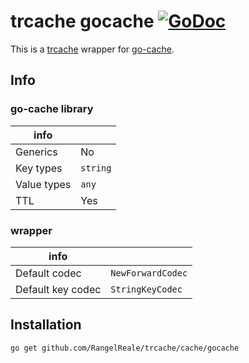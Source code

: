 # trcache gocache [![GoDoc](https://godoc.org/github.com/RangelReale/trcache/cache/gocache?status.png)](https://godoc.org/github.com/RangelReale/trcache/cache/gocache)

This is a [trcache](https://github.com/RangelReale/trcache) wrapper for [go-cache](https://github.com/patrickmn/go-cache).

## Info

### go-cache library

| info        |          |
|-------------|----------|
| Generics    | No       |
| Key types   | `string` |
| Value types | `any`    |
| TTL         | Yes      |

### wrapper

| info              |                   |
|-------------------|-------------------|
| Default codec     | `NewForwardCodec` |
| Default key codec | `StringKeyCodec`  |

## Installation

```shell
go get github.com/RangelReale/trcache/cache/gocache
```
